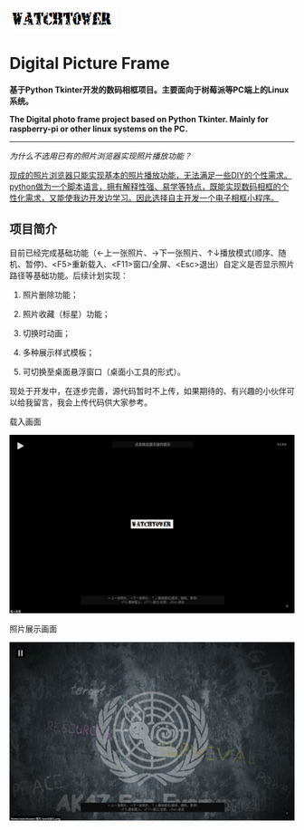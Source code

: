 ![image](https://github.com/watchtower443557730/Digital-Picture-Frame/blob/master/images/load.png?raw=true)

# Digital Picture Frame
**基于Python Tkinter开发的数码相框项目。主要面向于树莓派等PC端上的Linux系统。**

**The Digital photo frame project based on Python Tkinter. Mainly for raspberry-pi or other linux systems on the PC.**

----------------------------------------------------------------------------------------------------------------------------------
*为什么不选用已有的照片浏览器实现照片播放功能？*

<u>现成的照片浏览器只能实现基本的照片播放功能，无法满足一些DIY的个性需求。python做为一个脚本语言，拥有解释性强、易学等特点，既能实现数码相框的个性化需求，又能使我边开发边学习。因此选择自主开发一个电子相框小程序。</u>

## 项目简介
目前已经完成基础功能（←上一张照片、→下一张照片、↑↓播放模式(顺序、随机、暂停)、<F5\>重新载入、<F11\>窗口/全屏、<Esc\>退出）自定义是否显示照片路径等基础功能。后续计划实现：

 1. 照片删除功能；
 
 2. 照片收藏（标星）功能；
 
 3. 切换时动画；
 
 4. 多种展示样式模板；
 
 5. 可切换至桌面悬浮窗口（桌面小工具的形式）。

现处于开发中，在逐步完善，源代码暂时不上传，如果期待的、有兴趣的小伙伴可以给我留言，我会上传代码供大家参考。

载入画面

![image](https://github.com/watchtower443557730/Digital-Picture-Frame/blob/master/readme/start.png?raw=true)

照片展示画面

![image](https://github.com/watchtower443557730/Digital-Picture-Frame/blob/master/readme/01.png?raw=true)
